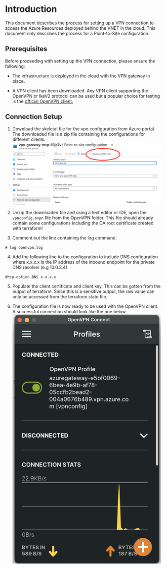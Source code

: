 <!--
Copyright (C) 2023 Siemens AG

SPDX-License-Identifier: MIT
-->

# Introduction
This document describes the process for setting up a VPN connection to access the Azure Resources deployed behind the VNET in the cloud. This document only describes the process for a Point-to-Site configuration.

## Prerequisites
Before proceeding with setting up the VPN connection, please ensure the following:

- The infrastructure is deployed in the cloud with the VPN gateway in place.

- A VPN client has been downloaded. Any VPN client supporting the OpenVPN or IkeV2 protocol can be used but a popular choice for testing is the [official OpenVPN client.](https://openvpn.net/client/)

## Connection Setup
1) Download the skeletal file for the vpn configuration from Azure portal. The downloaded file is a zip file containing the configurations for different clients. ![VPN Configuration](./images/vpn_configuration.png)

2) Unzip the downloaded file and using a text editor or IDE, open the `vpnconfig.ovpn` file from the OpenVPN folder. This file should already contain some configurations including the CA root certificate created with terraform!

3) Comment out the line containing the log command.

```
# log openvpn.log
```

4) Add the following line to the configuration to include DNS configuration where x.x.x.x is the IP address of the inbound endpoint for the private DNS resolver (e.g 10.0.3.4)
```
dhcp-option DNS x.x.x.x  
```

5) Populate the client certificate and client key. This can be gotten from the output of terraform. Since this is a sensitive output, the raw value can only be accessed from the terraform state file.

6) The configuration file is now ready to be used with the OpenVPN client. A successful connection should look like the one below.
![Successful VPN Connection](./images/vpn_connection_success.png)
